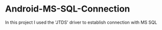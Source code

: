 # Android-MS-SQL-Connection
In this project I used the 'JTDS' driver to establish connection with MS SQL
